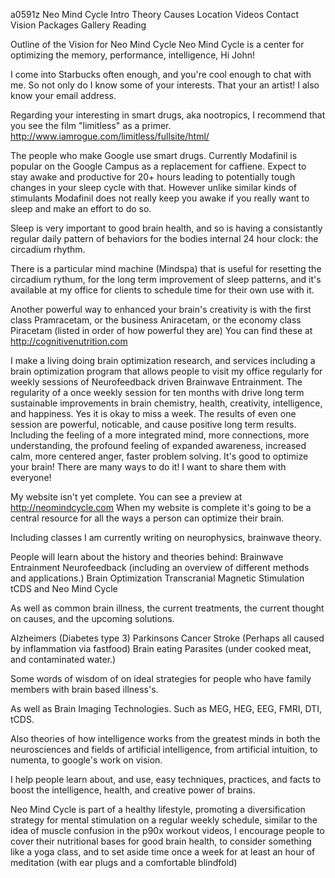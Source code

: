 a0591z
Neo Mind Cycle
Intro
Theory
Causes
Location
Videos
Contact
Vision
Packages
Gallery
Reading

Outline of the Vision for Neo Mind Cycle
Neo Mind Cycle is a center for optimizing the memory, performance, intelligence, 
Hi John!

I come into Starbucks often enough, and you're cool enough to chat with me. So not only do I know some of your interests. That your an artist! I also know your email address.

Regarding your interesting in smart drugs, aka nootropics, I recommend that you see the film "limitless" as a primer. http://www.iamrogue.com/limitless/fullsite/html/

The people who make Google use smart drugs. Currently Modafinil is popular on the Google Campus as a replacement for caffiene. Expect to stay awake and productive for 20+ hours leading to potentially tough changes in your sleep cycle with that. However unlike similar kinds of stimulants Modafinil does not really keep you awake if you really want to sleep and make an effort to do so.

Sleep is very important to good brain health, and so is having a consistantly regular daily pattern of behaviors for the bodies internal 24 hour clock: the circadium rhythm.

There is a particular mind machine (Mindspa) that is useful for resetting the circadium rythum, for the long term improvement of sleep patterns, and it's available at my office for clients to schedule time for their own use with it.

Another powerful way to enhanced your brain's creativity is with the first class Pramracetam, or the business Aniracetam, or the economy class Piracetam (listed in order of how powerful they are) You can find these at http://cognitivenutrition.com

I make a living doing brain optimization research, and services including a brain optimization program that allows people to visit my office regularly for weekly sessions of Neurofeedback driven Brainwave Entrainment. The regularity of a once weekly session for ten months with drive long term sustainable improvements in brain chemistry, health, creativity, intelligence, and happiness. Yes it is okay to miss a week. The results of even one session are powerful, noticable, and cause positive long term results. Including the feeling of a more integrated mind, more connections, more understanding, the profound feeling of expanded awareness, increased calm, more centered anger, faster problem solving. It's good to optimize your brain! There are many ways to do it! I want to share them with everyone!

My website isn't yet complete. You can see a preview at http://neomindcycle.com
When my website is complete it's going to be a central resource for all the ways a person can optimize their brain.

Including classes I am currently writing on neurophysics, brainwave theory.

People will learn about the history and theories behind:
Brainwave Entrainment
Neurofeedback (including an overview of different methods and applications.)
Brain Optimization
Transcranial Magnetic Stimulation
tCDS
and
Neo Mind Cycle

As well as common brain illness, the current treatments, the current thought on causes, and the upcoming solutions.

Alzheimers (Diabetes type 3)
Parkinsons
Cancer
Stroke
(Perhaps all caused by inflammation via fastfood)
Brain eating Parasites (under cooked meat, and contaminated water.)

Some words of wisdom of on ideal strategies for people who have family members with brain based illness's.

As well as Brain Imaging Technologies. Such as MEG, HEG, EEG, FMRI, DTI, tCDS.

Also theories of how intelligence works from the greatest minds in both the neurosciences and fields of artificial intelligence, from artificial intuition, to numenta, to google's work on vision.

I help people learn about, and use, easy techniques, practices, and facts to boost the intelligence, health, and creative power of brains.

Neo Mind Cycle is part of a healthy lifestyle, promoting a diversification strategy for mental stimulation on a regular weekly schedule, similar to the idea of muscle confusion in the p90x workout videos, I encourage people to cover their nutritional bases for good brain health, to consider something like a yoga class, and to set aside time once a week for at least an hour of meditation (with ear plugs and a comfortable blindfold)
